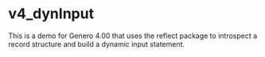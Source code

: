 # v4_dynInput

This is a demo for Genero 4.00 that uses the reflect package to introspect a record structure and build a dynamic input statement.

